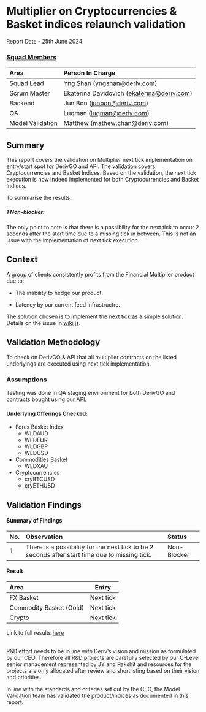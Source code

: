 # Multiplier on Cryptocurrencies & Basket indices relaunch validation

Report Date - 25th June 2024

### <u>Squad Members</u>

| Area             | Person In Charge                                    |
| :--------------- | :-------------------------------------------------- |
| Squad Lead    | Yng Shan (yngshan@deriv.com)|
| Scrum Master     | Ekaterina Davidovich (ekaterina@deriv.com)|
| Backend          | Jun Bon (junbon@deriv.com)|
| QA               | Luqman (luqman@deriv.com) |
| Model Validation | Matthew (mathew.chan@deriv.com) |

## Summary

This report covers the validation on Multiplier next tick implementation on entry/start spot for DerivGO and API. The validation covers Cryptocurrencies and Basket Indices. Based on the validation, the next tick execution is now indeed implemented for both Cryptocurrencies and Basket Indices.

To summarise the results:

##### 1 Non-blocker:
The only point to note is that there is a possibility for the next tick to occur 2 seconds after the start time due to a missing tick in between. This is not an issue with the implementation of next tick execution.

## Context

A group of clients consistently profits from the Financial Multiplier product due to:

- The inability to hedge our product. 

- Latency by our current feed infrastructre.

The solution chosen is to implement the next tick as a simple solution. Details on the issue in [wiki js](https://wikijs.deriv.cloud/en/trading/dealing/trading-ops_non-linear/trading-incident-investigation-registry/incidents/incident_financial_multiplier_group_traders_2022).

## Validation Methodology

To check on DerivGO & API that all multiplier contracts on the listed underlyings are executed using next tick implementation.

### Assumptions

Testing was done in QA staging environment for both DerivGO and contracts bought using our API. 

#### Underlying Offerings Checked:

- Forex Basket Index
  - WLDAUD
  - WLDEUR
  - WLDGBP
  - WLDUSD
- Commodities Basket
  - WLDXAU
- Cryptocurrencies
  - cryBTCUSD
  - cryETHUSD

## Validation Findings

#### Summary of Findings


|No. | Observation | Status |
| :- | :- | :-|
|1 | There is a possibility for the next tick to be 2 seconds after start time due to missing tick. |  Non-Blocker |



#### Result 

|            Area             | Entry |
| :------------------------- | :--------: | 
|  FX Basket |   Next tick  | 
| Commodity Basket (Gold) |     Next tick |  
| Crypto |     Next tick        | 

Link to full results [here](https://docs.google.com/spreadsheets/d/1wa6dQaRuv4HCZ_4gVMRMyLaxg3vTT3E__360kErfmSU/edit?usp=sharing)



<br>R&D effort needs to be in line with Deriv’s vision and mission as formulated by our CEO. Therefore all R&D projects are carefully selected by our C-Level senior management represented by JY and Rakshit and resources for the projects are only allocated after review and shortlisting based on their vision and priorities. 

In line with the standards and criterias set out by the CEO, the Model Validation team has validated the product/indices as documented in this report.






